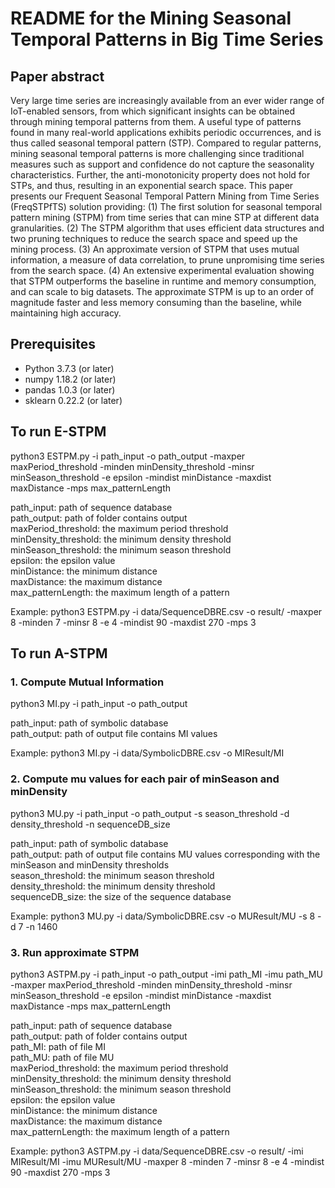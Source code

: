 # README for the Mining Seasonal Temporal Patterns in Big Time Series

## Paper abstract
Very large time series are increasingly available from an ever wider range of IoT-enabled sensors, from which significant insights can be obtained through mining temporal patterns from them. A useful type of patterns found in many real-world applications exhibits periodic occurrences, and is thus called seasonal temporal pattern (STP). Compared to regular patterns, mining seasonal temporal patterns is more challenging since traditional measures such as support and confidence do not capture the seasonality characteristics. Further, the anti-monotonicity property does not hold for STPs, and thus, resulting in an exponential search space. This paper presents our Frequent Seasonal Temporal Pattern Mining from Time Series (FreqSTPfTS) solution providing: (1) The first solution for seasonal temporal pattern mining (STPM) from time series that can mine STP at different data granularities. (2) The STPM algorithm that uses efficient data structures and two pruning techniques to reduce the search space and speed up the mining process. (3) An approximate version of STPM that uses mutual information, a measure of data correlation, to prune unpromising time series from the search space. (4) An extensive experimental evaluation showing that STPM outperforms the baseline in runtime and memory consumption, and can scale to big datasets. The approximate STPM is up to an order of magnitude faster and less memory consuming than the baseline, while maintaining high accuracy. 

## Prerequisites
- Python 3.7.3 (or later)
- numpy 1.18.2 (or later)
- pandas 1.0.3 (or later)
- sklearn 0.22.2 (or later)

## To run E-STPM 
python3 ESTPM.py -i path_input -o path_output -maxper maxPeriod_threshold -minden minDensity_threshold -minsr minSeason_threshold -e epsilon -mindist minDistance -maxdist maxDistance -mps max_patternLength

path_input: path of sequence database  
path_output: path of folder contains output  
maxPeriod_threshold: the maximum period threshold  
minDensity_threshold: the minimum density threshold  
minSeason_threshold: the minimum season threshold  
epsilon: the epsilon value  
minDistance: the minimum distance  
maxDistance: the maximum distance  
max_patternLength: the maximum length of a pattern  

Example: python3 ESTPM.py -i data/SequenceDBRE.csv -o result/ -maxper 8 -minden 7 -minsr 8 -e 4 -mindist 90 -maxdist 270 -mps 3

## To run A-STPM
### 1. Compute Mutual Information
python3 MI.py -i path_input -o path_output

path_input: path of symbolic database  
path_output: path of output file contains MI values  

Example: python3 MI.py -i data/SymbolicDBRE.csv -o MIResult/MI

### 2. Compute mu values for each pair of minSeason and minDensity
python3 MU.py -i path_input -o path_output -s season_threshold -d density_threshold -n sequenceDB_size

path_input: path of symbolic database  
path_output: path of output file contains MU values corresponding with the minSeason and minDensity thresholds  
season_threshold: the minimum season threshold  
density_threshold: the minimum density threshold  
sequenceDB_size: the size of the sequence database  

Example: python3 MU.py -i data/SymbolicDBRE.csv -o MUResult/MU -s 8 -d 7 -n 1460

### 3. Run approximate STPM
python3 ASTPM.py -i path_input -o path_output -imi path_MI -imu path_MU -maxper maxPeriod_threshold -minden minDensity_threshold -minsr minSeason_threshold -e epsilon -mindist minDistance -maxdist maxDistance -mps max_patternLength

path_input: path of sequence database  
path_output: path of folder contains output  
path_MI: path of file MI  
path_MU: path of file MU  
maxPeriod_threshold: the maximum period threshold  
minDensity_threshold: the minimum density threshold  
minSeason_threshold: the minimum season threshold  
epsilon: the epsilon value  
minDistance: the minimum distance  
maxDistance: the maximum distance  
max_patternLength: the maximum length of a pattern  

Example: python3 ASTPM.py -i data/SequenceDBRE.csv -o result/ -imi MIResult/MI -imu MUResult/MU -maxper 8 -minden 7 -minsr 8 -e 4 -mindist 90 -maxdist 270 -mps 3
